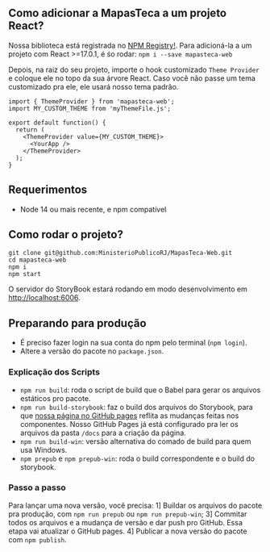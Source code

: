 ## Como adicionar a MapasTeca a um projeto  React?
Nossa biblioteca está registrada no [NPM Registry!](https://www.npmjs.com/package/mapasteca-web). Para adicioná-la a um projeto com React >=17.0.1, é śo rodar:
`npm i --save mapasteca-web`

Depois, na raiz do seu projeto, importe o hook customizado `Theme Provider` e coloque ele no topo da sua árvore React. Caso você não passe um tema customizado pra ele, ele usará nosso tema padrão.

```
import { ThemeProvider } from 'mapasteca-web';
import MY_CUSTOM_THEME from 'myThemeFile.js';

export default function() {
  return (
    <ThemeProvider value={MY_CUSTOM_THEME}>
      <YourApp />
    </ThemeProvider>
  );
}
```

## Requerimentos
- Node 14 ou mais recente, e npm compatível

## Como rodar o projeto?
```
git clone git@github.com:MinisterioPublicoRJ/MapasTeca-Web.git
cd mapasteca-web
npm i
npm start
```
O servidor do StoryBook estará rodando em modo desenvolvimento em [http://localhost:6006](http://localhost:6006).

## Preparando para produção
- É preciso fazer login na sua conta do npm pelo terminal (`npm login`).
- Altere a versão do pacote no `package.json`.

### Explicação dos Scripts
- `npm run build`: roda o script de build que o Babel para gerar os arquivos estáticos pro pacote.
- `npm run build-storybook`: faz o build dos arquivos do Storybook, para que [nossa página no GitHub pages](https://ministeriopublicorj.github.io/MapasTeca-Web/) reflita as mudanças feitas nos componentes. Nosso GitHub Pages já está configurado pra ler os arquivos da pasta `/docs` para a criação da página.
- `npm run build-win`: versão alternativa do comado de build para quem usa Windows.
- `npm prepub` e `npm prepub-win`: roda o build correspondente e o build do storybook.

### Passo a passo
Para lançar uma nova versão, você precisa:
1] Buildar os arquivos do pacote pra produção, com `npm run prepub` ou `npm run prepub-win`;
3] Commitar todos os arquivos e a mudança de versão e dar push pro GitHub. Essa etapa vai atualizar o GitHub pages.
4] Publicar a nova versão do pacote com `npm publish`.
